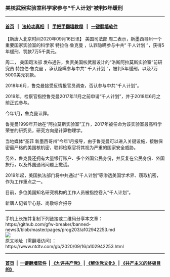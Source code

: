 ### 美核武器实验室科学家参与“千人计划”被判5年缓刑
------------------------

#### [首页](https://github.com/gfw-breaker/banned-news3/blob/master/README.md) &nbsp;&nbsp;|&nbsp;&nbsp; [法轮功真相](https://github.com/begood0513/basic/blob/master/README.md)  &nbsp;&nbsp;|&nbsp;&nbsp; [手把手翻墙教程](https://github.com/gfw-breaker/guides/wiki)  &nbsp;&nbsp;|&nbsp;&nbsp; [一键翻墙软件](https://github.com/gfw-breaker/nogfw/blob/master/README.md)  



<div><div class="post_content" itemprop="articleBody">
 <p>
  【新唐人北京时间2020年09月16日讯】
  <ok href="https://www.ntdtv.com/gb/美国司法部.htm">
   美国司法部
  </ok>
  周二表示，新墨西哥州一个重要国家实验室的科学家
  <ok href="https://www.ntdtv.com/gb/特拉伯·鲁克曼.htm">
   特拉伯·鲁克曼
  </ok>
  ，认罪隐瞒参与中共“
  <ok href="https://www.ntdtv.com/gb/千人计划.htm">
   千人计划
  </ok>
  ”，获得5年缓刑、罚款7万5千美元。
 </p>
 <p>
  周二，
  <ok href="https://www.ntdtv.com/gb/美国司法部.htm">
   美国司法部
  </ok>
  发布通告，负责美国核武器设计的“洛斯阿拉莫斯实验室”前研究员
  <ok href="https://www.ntdtv.com/gb/特拉伯·鲁克曼.htm">
   特拉伯·鲁克曼
  </ok>
  ，承认隐瞒参与中共“
  <ok href="https://www.ntdtv.com/gb/千人计划.htm">
   千人计划
  </ok>
  ”，被判5年缓刑，以及7万5000美元罚款。
 </p>
 <p>
  2018年6月，鲁克曼接受反情报官员调查，否认参与中共“千人计划”。
 </p>
 <p>
  2019年，检察官指控鲁克曼2017年11月之前申请“千人计划”，并于2018年6月之前正式参与。
 </p>
 <p>
  今年1月，鲁克曼认罪。
 </p>
 <p>
  鲁克曼1999年开始在“阿拉莫斯实验室”工作，2017年被任命为该实验室最高科学荣誉的研究员，研究方向是计算物理学。
 </p>
 <p>
  当地媒体“圣菲 新墨西哥州”今年1月报导，由于鲁克曼可以进入关键设施，接触保密最严格的美国核机密，联邦检察官将其视为严重的国家安全威胁。
 </p>
 <p>
  另外，鲁克曼还拥有大量银行账户、多个外国公民身份，并反复在公民身份、外国旅行，以及外国通讯问题上撒谎。
 </p>
 <p>
  2019年起，美国执法部门将中共通过“千人计划”等渗透美国学术界、窃取机密，作为工作重点之一。
 </p>
 <p>
  目前，多位美国知名研究机构的工作人员被指控卷入“千人计划”。
 </p>
 <p>
  新唐人记者毕心慈、尚敬综合报导
 </p>
 <div class="single_ad">
 </div>
</div>
</div>
<hr/>
手机上长按并复制下列链接或二维码分享本文章：<br/>
https://github.com/gfw-breaker/banned-news3/blob/master/pages/prog203/a102942253.md <br/>
<a href='https://github.com/gfw-breaker/banned-news3/blob/master/pages/prog203/a102942253.md'><img src='https://github.com/gfw-breaker/banned-news3/blob/master/pages/prog203/a102942253.md.png'/></a> <br/>
原文地址（需翻墙访问）：https://www.ntdtv.com/gb/2020/09/16/a102942253.html


------------------------
#### [首页](https://github.com/gfw-breaker/banned-news3/blob/master/README.md) &nbsp;|&nbsp; [一键翻墙软件](https://github.com/gfw-breaker/nogfw/blob/master/README.md) &nbsp;| [《九评共产党》](https://github.com/gfw-breaker/9ping.md/blob/master/README.md#九评之一评共产党是什么) | [《解体党文化》](https://github.com/gfw-breaker/jtdwh.md/blob/master/README.md) | [《共产主义的终极目的》](https://github.com/gfw-breaker/gczydzjmd.md/blob/master/README.md)


<img src='http://gfw-breaker.win/banned-news3/pages/prog203/a102942253.md' width='0px' height='0px'/>